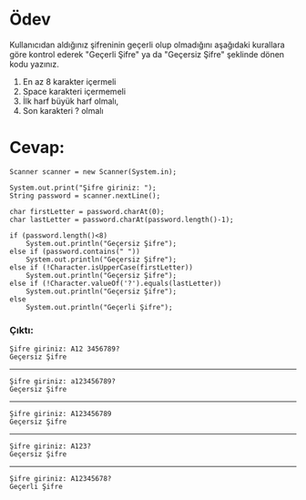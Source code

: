 # Ödev
Kullanıcıdan aldığınız şifreninin geçerli olup olmadığını aşağıdaki kurallara göre kontrol ederek "Geçerli Şifre" ya da "Geçersiz Şifre" şeklinde dönen kodu yazınız.

1. En az 8 karakter içermeli
2. Space karakteri içermemeli
3. İlk harf büyük harf olmalı,
4. Son karakteri ? olmalı

# Cevap:

    Scanner scanner = new Scanner(System.in);

    System.out.print("Şifre giriniz: ");
    String password = scanner.nextLine();

    char firstLetter = password.charAt(0);
    char lastLetter = password.charAt(password.length()-1);

    if (password.length()<8)
        System.out.println("Geçersiz Şifre");
    else if (password.contains(" ")) 
        System.out.println("Geçersiz Şifre");
    else if (!Character.isUpperCase(firstLetter)) 
        System.out.println("Geçersiz Şifre");
    else if (!Character.valueOf('?').equals(lastLetter))
        System.out.println("Geçersiz Şifre");
    else
        System.out.println("Geçerli Şifre");

### Çıktı: 

    Şifre giriniz: A12 3456789?
    Geçersiz Şifre
---
    Şifre giriniz: a123456789?
    Geçersiz Şifre
---
    Şifre giriniz: A123456789
    Geçersiz Şifre
---
    Şifre giriniz: A123?
    Geçersiz Şifre
---
    Şifre giriniz: A12345678?
    Geçerli Şifre